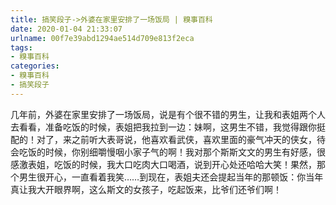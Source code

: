 ```yaml
---
title: 搞笑段子->外婆在家里安排了一场饭局 | 糗事百科
date: 2020-01-04 21:33:07
urlname: 00f7e39abd1294ae514d709e813f2eca
tags: 
- 糗事百科
categories:
- 糗事百科
- 搞笑段子
---
```

几年前，外婆在家里安排了一场饭局，说是有个很不错的男生，让我和表姐两个人去看看，准备吃饭的时候，表姐把我拉到一边：妹啊，这男生不错，我觉得跟你挺配的！对了，来之前听大表哥说，他喜欢看武侠，喜欢里面的豪气冲天的侠女，待会吃饭的时候，你别细嚼慢咽小家子气的啊！我对那个斯斯文文的男生有好感，很感激表姐，吃饭的时候，我大口吃肉大口喝酒，说到开心处还哈哈大笑！果然，那个男生很开心，一直看着我笑……到现在，表姐夫还会提起当年的那顿饭：你当年真让我大开眼界啊，这么斯文的女孩子，吃起饭来，比爷们还爷们啊！


